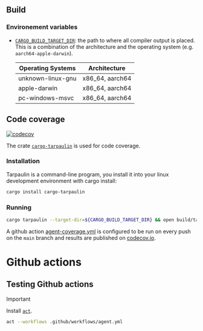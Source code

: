 ## Build

### Environement variables

- [`CARGO_BUILD_TARGET_DIR`](https://doc.rust-lang.org/cargo/reference/config.html#buildtarget-dir): the path to where all compiler output is placed. This is a combination of the architecture and the operating system (e.g. `aarch64-apple-darwin`).

  | Operating Systems | Architecture    |
  | ----------------- | --------------- |
  | unknown-linux-gnu | x86_64, aarch64 |
  | apple-darwin      | x86_64, aarch64 |
  | pc-windows-msvc   | x86_64, aarch64 |

## Code coverage

[![codecov](https://codecov.io/gh/pshampanier/one-sql/graph/badge.svg?token=DNCTZ1WPTF)](https://codecov.io/gh/pshampanier/one-sql)

The crate [`cargo-tarpaulin`](https://crates.io/crates/cargo-tarpaulin) is used for code coverage.

### Installation

Tarpaulin is a command-line program, you install it into your linux development environment with cargo install:

```bash
cargo install cargo-tarpaulin
```

### Running

```bash
cargo tarpaulin --target-dir=${CARGO_BUILD_TARGET_DIR} && open build/tarpaulin-report.html
```

A github action [agent-coverage.yml](../.github/workflows/agent-coverage.yml) is configured to be run on every push on the `main` branch and results are published on [codecov.io](https://app.codecov.io/gh/pshampanier/one-sql).

# Github actions

## Testing Github actions

> [!IMPORTANT]
> Install [`act`](https://github.com/nektos/act).

```sh
act --workflows .github/workflows/agent.yml
```
